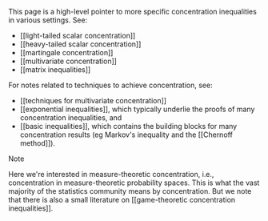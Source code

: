 
This page is a high-level pointer to more specific concentration inequalities in various settings. See: 
- [[light-tailed scalar concentration]]
- [[heavy-tailed scalar concentration]] 
- [[martingale concentration]] 
- [[multivariate concentration]] 
- [[matrix inequalities]]

For notes related to techniques to achieve concentration, see: 
- [[techniques for multivariate concentration]]
- [[exponential inequalities]], which typically underlie the proofs of many concentration inequalities, and 
- [[basic inequalities]], which contains the building blocks for many concentration results (eg Markov's inequality and the [[Chernoff method]]). 


> [!note] 
> Here we're interested in measure-theoretic concentration, i.e., concentration in measure-theoretic probability spaces. This is what the vast majority of the statistics community means by concentration. But we note that there is also a small literature on [[game-theoretic concentration inequalities]]. 
